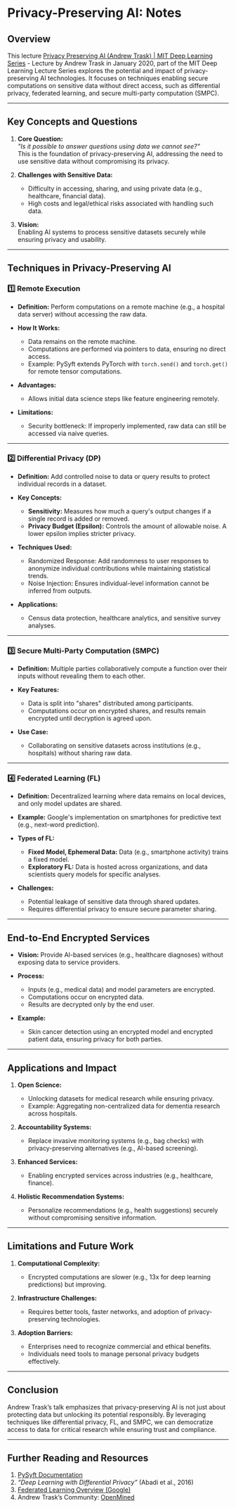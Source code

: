 # **Privacy-Preserving AI: Notes**

## **Overview**
This lecture [Privacy Preserving AI (Andrew Trask) | MIT Deep Learning Series](https://youtu.be/4zrU54VIK6k?feature=shared) - Lecture by Andrew Trask in January 2020, part of the MIT Deep Learning Lecture Series explores the potential and impact of privacy-preserving AI technologies. It focuses on techniques enabling secure computations on sensitive data without direct access, such as differential privacy, federated learning, and secure multi-party computation (SMPC).

---

## **Key Concepts and Questions**
1. **Core Question:**  
   *"Is it possible to answer questions using data we cannot see?"*  
   This is the foundation of privacy-preserving AI, addressing the need to use sensitive data without compromising its privacy.

2. **Challenges with Sensitive Data:**  
   - Difficulty in accessing, sharing, and using private data (e.g., healthcare, financial data).  
   - High costs and legal/ethical risks associated with handling such data.  

3. **Vision:**  
   Enabling AI systems to process sensitive datasets securely while ensuring privacy and usability.  

---

## **Techniques in Privacy-Preserving AI**

### 1️⃣ **Remote Execution**
- **Definition:** Perform computations on a remote machine (e.g., a hospital data server) without accessing the raw data.
- **How It Works:**  
  - Data remains on the remote machine.  
  - Computations are performed via pointers to data, ensuring no direct access.  
  - Example: PySyft extends PyTorch with `torch.send()` and `torch.get()` for remote tensor computations.  

- **Advantages:**  
  - Allows initial data science steps like feature engineering remotely.  

- **Limitations:**  
  - Security bottleneck: If improperly implemented, raw data can still be accessed via naive queries.

---

### 2️⃣ **Differential Privacy (DP)**
- **Definition:** Add controlled noise to data or query results to protect individual records in a dataset.
- **Key Concepts:**  
  - **Sensitivity:** Measures how much a query's output changes if a single record is added or removed.  
  - **Privacy Budget (Epsilon):** Controls the amount of allowable noise. A lower epsilon implies stricter privacy.  

- **Techniques Used:**  
  - Randomized Response: Add randomness to user responses to anonymize individual contributions while maintaining statistical trends.  
  - Noise Injection: Ensures individual-level information cannot be inferred from outputs.

- **Applications:**  
  - Census data protection, healthcare analytics, and sensitive survey analyses.  

---

### 3️⃣ **Secure Multi-Party Computation (SMPC)**
- **Definition:** Multiple parties collaboratively compute a function over their inputs without revealing them to each other.  
- **Key Features:**  
  - Data is split into "shares" distributed among participants.  
  - Computations occur on encrypted shares, and results remain encrypted until decryption is agreed upon.  

- **Use Case:**  
  - Collaborating on sensitive datasets across institutions (e.g., hospitals) without sharing raw data.  

---

### 4️⃣ **Federated Learning (FL)**
- **Definition:** Decentralized learning where data remains on local devices, and only model updates are shared.  
- **Example:** Google's implementation on smartphones for predictive text (e.g., next-word prediction).  

- **Types of FL:**  
  - **Fixed Model, Ephemeral Data:** Data (e.g., smartphone activity) trains a fixed model.  
  - **Exploratory FL:** Data is hosted across organizations, and data scientists query models for specific analyses.

- **Challenges:**  
  - Potential leakage of sensitive data through shared updates.  
  - Requires differential privacy to ensure secure parameter sharing.

---

## **End-to-End Encrypted Services**
- **Vision:** Provide AI-based services (e.g., healthcare diagnoses) without exposing data to service providers.  
- **Process:**  
  - Inputs (e.g., medical data) and model parameters are encrypted.  
  - Computations occur on encrypted data.  
  - Results are decrypted only by the end user.  

- **Example:**  
  - Skin cancer detection using an encrypted model and encrypted patient data, ensuring privacy for both parties.

---

## **Applications and Impact**
1. **Open Science:**  
   - Unlocking datasets for medical research while ensuring privacy.  
   - Example: Aggregating non-centralized data for dementia research across hospitals.  

2. **Accountability Systems:**  
   - Replace invasive monitoring systems (e.g., bag checks) with privacy-preserving alternatives (e.g., AI-based screening).  

3. **Enhanced Services:**  
   - Enabling encrypted services across industries (e.g., healthcare, finance).  

4. **Holistic Recommendation Systems:**  
   - Personalize recommendations (e.g., health suggestions) securely without compromising sensitive information.

---

## **Limitations and Future Work**
1. **Computational Complexity:**  
   - Encrypted computations are slower (e.g., 13x for deep learning predictions) but improving.  

2. **Infrastructure Challenges:**  
   - Requires better tools, faster networks, and adoption of privacy-preserving technologies.  

3. **Adoption Barriers:**  
   - Enterprises need to recognize commercial and ethical benefits.  
   - Individuals need tools to manage personal privacy budgets effectively.  

---

## **Conclusion**
Andrew Trask’s talk emphasizes that privacy-preserving AI is not just about protecting data but unlocking its potential responsibly. By leveraging techniques like differential privacy, FL, and SMPC, we can democratize access to data for critical research while ensuring trust and compliance.

---

## **Further Reading and Resources**
1. [PySyft Documentation](https://github.com/OpenMined/PySyft)  
2. *“Deep Learning with Differential Privacy”* (Abadi et al., 2016)  
3. [Federated Learning Overview (Google)](https://ai.googleblog.com/2017/04/federated-learning-collaborative.html)  
4. Andrew Trask’s Community: [OpenMined](https://www.openmined.org/)  
